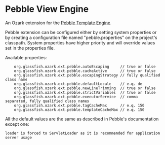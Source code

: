 # Pebble View Engine

An Ozark extension for the [Pebble Template Engine][pebble].

Pebble extension can be configured either by setting system properties or by creating a configuration file named "pebble.properties" on the project's classpath. System properties have higher priority and will override values set in the properties file.

Available properties:
    
        org.glassfish.ozark.ext.pebble.autoEscaping     // true or false
        org.glassfish.ozark.ext.pebble.cacheActive      // true or false
        org.glassfish.ozark.ext.pebble.escapingStrategy // fully qualified class name
        org.glassfish.ozark.ext.pebble.defaultLocale    // e.q. de 
        org.glassfish.ozark.ext.pebble.newLineTrimming  // true or false
        org.glassfish.ozark.ext.pebble.strictVariables  // true or false
        org.glassfish.ozark.ext.pebble.executorService  // comma separated, fully qualified class names
        org.glassfish.ozark.ext.pebble.tagCacheMax      // e.q. 150
        org.glassfish.ozark.ext.pebble.templateCacheMax // e.q. 150

    
All the default values are the same as described in Pebble's documentation except one:
    
    loader is forced to ServletLoader as it is recommended for application server usage

 [pebble]: http://www.mitchellbosecke.com/pebble/home
